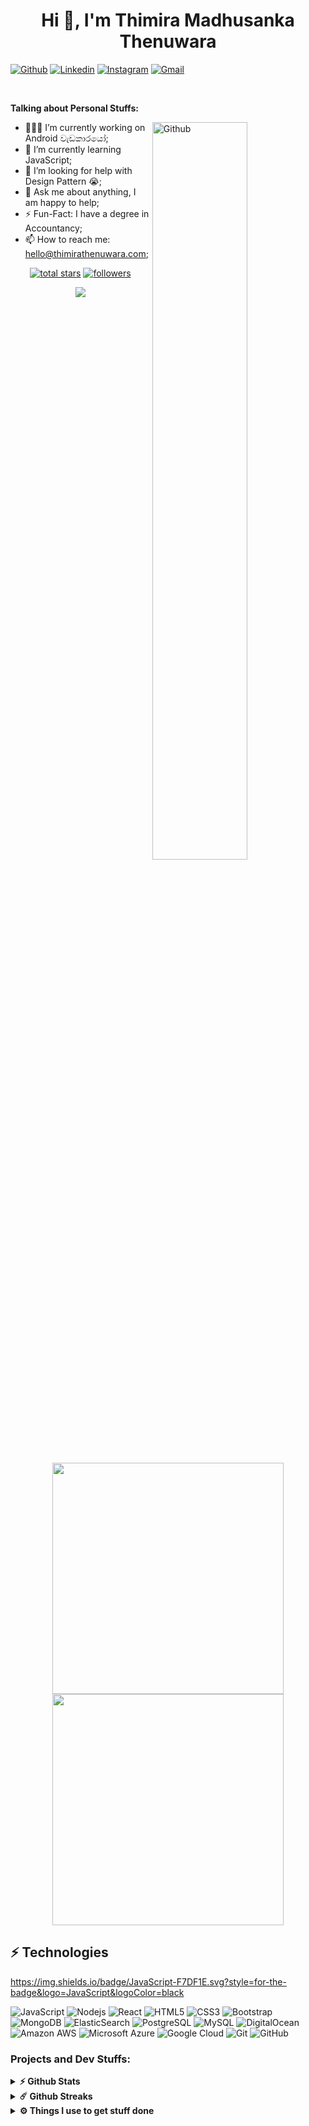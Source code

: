 <!-- <p><img src="https://visitcount.itsvg.in/api?id=thimiraonline&label=Profile%20Views&color=12&icon=5&pretty=true"></p> -->

<h1 align="center">Hi 👋, I'm Thimira Madhusanka Thenuwara</h1>

<!-- - 🔭 I’m currently working on Android වැඩකාරයෝ
- 🌱 I’m currently learning trainee fullstack developer
- 🤔 I’m looking for help with Developning a front-end for Android වැඩකාරයෝ
- 💬 Ask me about nothing
- 📫 How to reach me: https://twitter.com/thimiraonline
- 😄 Pronouns: he/him
- ⚡ Fun fact: I am not a software engineer or a IT geek. -->

<!-- Your badges
You can use the website to generate badges: https://shields.io/
-->

[![Github](https://img.shields.io/badge/-Github-000?style=flat&logo=Github&logoColor=white)](https://github.com/thimiraonline)
[![Linkedin](https://img.shields.io/badge/-LinkedIn-blue?style=flat&logo=Linkedin&logoColor=white)](https://www.linkedin.com/in/thimiraonline/)
[![Instagram](https://img.shields.io/badge/-Instagram-c13584?style=flat&labelColor=c13584&logo=instagram&logoColor=white)](https://www.instagram.com/thimiraonline/)
[![Gmail](https://img.shields.io/badge/-Gmail-c14438?style=flat&logo=Gmail&logoColor=white)](mailto:hello@thimirathenuwara.com)
<!-- [![Outlook](https://img.shields.io/badge/-Outlook-0078D4?style=flat&logo=Microsoft-Outlook&logoColor=white)](mailto:murillo_comino@hotmail.com) -->

&nbsp;

<!-- Talking about you -->
**Talking about Personal Stuffs:**

<!-- Any image aligned to the right. Beware the width -->
<img width="55%" align="right" alt="Github" src="https://raw.githubusercontent.com/onimur/.github/master/.resources/git-header.svg" />

- 👨🏽‍💻 I’m currently working on Android වැඩකාරයෝ;
- 🌱 I’m currently learning JavaScript; 
- 🤔 I’m looking for help with Design Pattern 😭;
- 💬 Ask me about anything, I am happy to help;
- ⚡️ Fun-Fact: I have a degree in Accountancy;
- 📫 How to reach me: hello@thimirathenuwara.com;

<p align="center"> 
  <a href="https://github.com/thimiraonline?tab=repositories&sort=stargazers">
    <img alt="total stars" title="Total stars on GitHub" src="https://custom-icon-badges.herokuapp.com/github/stars/thimiraonline?color=55960c&style=for-the-badge&labelColor=488207&logo=star"/></a>
  <a href="https://github.com/thimiraonline?tab=followers">
    <img alt="followers" title="Follow me on Github" src="https://custom-icon-badges.herokuapp.com/github/followers/thimiraonline?color=236ad3&labelColor=1155ba&style=for-the-badge&logo=person-add&label=Follow&logoColor=white"/></a>
</p>

<p align="center">
<img src="https://activity-graph.herokuapp.com/graph?username=thimiraonline&theme=dracula&bg_color=00000000&color=878787&line=4c8ed9&point=00000000&area=true&hide_border=true"><br><br>
  <img width="370px" src="https://github-readme-stats.vercel.app/api?username=thimiraonline&custom_title=Thimira+Thenuwara's+Github+Stats&show_icons=true&hide_border=true&count_private=true&bg_color=00000000&title_color=58a6fe&text_color=878787&icon_color=58a6fe&cache_seconds=1800" />
  <img width="370px" src="https://github-readme-streak-stats.herokuapp.com/?user=thimiraonline&background=00000000&hide_border=true&stroke=878787&ring=4c8ed9&fire=4c8ed9&currStreakNum=878787&sideNums=878787&currStreakLabel=878787&sideLabels=878787&dates=878787" />
</p>

<!-- ![thimiraonline](https://github-readme-stats.vercel.app/api?username=thimiraonline&count_private=true&hide=stars&include_all_commits=true&line_height=24&show_icons=true&theme=algolia)
![thimiraonline](https://github-readme-stats.vercel.app/api/top-langs/?username=thimiraonline&layout=compact&langs_count=6&theme=algolia) -->


<!--
**thimiraonline/thimiraonlien** is a ✨ _special_ ✨ repository because its `README.md` (this file) appears on your GitHub profile.

Here are some ideas to get you started:

- 🔭 I’m currently working on ...
- 🌱 I’m currently learning ...
- 👯 I’m looking to collaborate on ...
- 🤔 I’m looking for help with ...
- 💬 Ask me about ...
- 📫 How to reach me: ...
- 😄 Pronouns: ...
- ⚡ Fun fact: ...
- 🌱 I’m currently learning. https://thimirathenuwara.com/
-->

<!-- <h3 align="left">Languages and Tools:</h3>
<p align="left"> <a href="https://developer.android.com" target="_blank"> <img src="https://raw.githubusercontent.com/devicons/devicon/master/icons/android/android-original-wordmark.svg" alt="android" width="40" height="40"/> </a> <a href="https://aws.amazon.com" target="_blank"> <img src="https://raw.githubusercontent.com/devicons/devicon/master/icons/amazonwebservices/amazonwebservices-original-wordmark.svg" alt="aws" width="40" height="40"/> </a> <a href="https://www.gnu.org/software/bash/" target="_blank"> <img src="https://www.vectorlogo.zone/logos/gnu_bash/gnu_bash-icon.svg" alt="bash" width="40" height="40"/> </a> <a href="https://www.w3.org/html/" target="_blank"> <img src="https://raw.githubusercontent.com/devicons/devicon/master/icons/html5/html5-original-wordmark.svg" alt="html5" width="40" height="40"/> </a> <a href="https://www.linux.org/" target="_blank"> <img src="https://raw.githubusercontent.com/devicons/devicon/master/icons/linux/linux-original.svg" alt="linux" width="40" height="40"/> </a> <a href="https://nextjs.org/" target="_blank"> <img src="https://cdn.worldvectorlogo.com/logos/nextjs-3.svg" alt="nextjs" width="40" height="40"/> </a> <a href="https://www.nginx.com" target="_blank"> <img src="https://raw.githubusercontent.com/devicons/devicon/master/icons/nginx/nginx-original.svg" alt="nginx" width="40" height="40"/> <a href="https://www.php.net" target="_blank"> <img src="https://raw.githubusercontent.com/devicons/devicon/master/icons/php/php-original.svg" alt="php" width="40" height="40"/> </a>  -->
  
<!-- ![GitHub Activity Graph](https://activity-graph.herokuapp.com/graph?username=thimiraonline) -->

<!-- ## 👥 Connect With Me
<p>
<a href="https://www.instagram.com/thimiraonline"><img src="https://img.shields.io/badge/Instagram-%23E4405F.svg?style=for-the-badge&logo=Instagram&logoColor=white" style="margin-bottom: 4px;" height="30px" target="_blank"></a>
</p>
<p align="left"> <a href="https://twitter.com/thimiraonline" target="blank"><img src="https://img.shields.io/twitter/follow/thimiraonline?logo=twitter&style=for-the-badge" alt="maleeshah" /></a> </p> -->





## ⚡ Technologies

https://img.shields.io/badge/JavaScript-F7DF1E.svg?style=for-the-badge&logo=JavaScript&logoColor=black

![JavaScript](https://img.shields.io/badge/-JavaScript-black?style=flat-square&logo=javascript)
![Nodejs](https://img.shields.io/badge/-Nodejs-black?style=flat-square&logo=Node.js)
![React](https://img.shields.io/badge/-React-black?style=flat-square&logo=react)
![HTML5](https://img.shields.io/badge/-HTML5-E34F26?style=flat-square&logo=html5&logoColor=white)
![CSS3](https://img.shields.io/badge/-CSS3-1572B6?style=flat-square&logo=css3)
![Bootstrap](https://img.shields.io/badge/-Bootstrap-563D7C?style=flat-square&logo=bootstrap)
![MongoDB](https://img.shields.io/badge/-MongoDB-black?style=flat-square&logo=mongodb)
![ElasticSearch](https://img.shields.io/badge/-ElasticSearch-005571?style=flat-square&logo=elasticsearch)
![PostgreSQL](https://img.shields.io/badge/-PostgreSQL-336791?style=flat-square&logo=postgresql)
![MySQL](https://img.shields.io/badge/-MySQL-black?style=flat-square&logo=mysql)
![DigitalOcean](https://img.shields.io/badge/-Digital%20Ocean-darkblue?style=flat-square&logo=digitalocean)
![Amazon AWS](https://img.shields.io/badge/Amazon%20AWS-232F3E?style=flat-square&logo=amazon-aws)
![Microsoft Azure](https://img.shields.io/badge/Microsoft%20Azure-232F7E?style=flat-square&logo=microsoft-azure)
![Google Cloud](https://img.shields.io/badge/Google%20Cloud-black?style=flat-square&logo=google-cloud)
![Git](https://img.shields.io/badge/-Git-black?style=flat-square&logo=git)
![GitHub](https://img.shields.io/badge/-GitHub-181717?style=flat-square&logo=github)









### Projects and Dev Stuffs:

<details>
  <summary><b>⚡ Github Stats</b></summary>

  <br />
  <img height="180em" src="https://github-readme-stats.vercel.app/api?username=thimiraonline&show_icons=true&hide_border=true&&count_private=true&include_all_commits=true" />
  <img height="180em" src="https://github-readme-stats.vercel.app/api/top-langs/?username=thimiraonline&exclude_repo=KNN-Image-Classification&show_icons=true&hide_border=true&layout=compact&langs_count=8"/>
</details>

<details>
  <summary><b>☄️ Github Streaks</b></summary>

  <br />
  <img height="180em" src="https://github-readme-streak-stats.herokuapp.com/?user=thimiraonline&hide_border=true" />
</details>

<details>
  <br />
  <summary><b>⚙️ Things I use to get stuff done</b></summary>
  	<ul>
  	    <li><b>OS:</b> MacOS 14 Sonoma</li>
	    <li><b>Laptop: </b> MacBook Pro M1</li>
  	    <li><b>Browser: </b> Chrome & Safari</li>
	    <li><b>Terminal: </b> ZSH: pwsh</li>
	    <li><b>Code Editor:</b> VSCode - The best editor out there</li>
 	    <li><b>Other Tools:</b> Postman, Notion, Dashlane and WebStorm</li>
	    <li><b>To Stay Updated:</b> Facebook, Twitter, Product Hunt, The Verge and 9to5mac</li>
	</ul>
</details>

#

